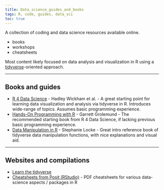```yaml
---
title: Data_science_guides_and_books
tags: R, code, guides, data_sci
toc: true
---
```


A collection of coding and data science resources available online. 

- books
- workshops
- cheatsheets

Most content likely focused on data analysis and visualization in R using a [tidyverse](https://www.tidyverse.org)-oriented approach.

---

## Books and guides

- [R 4 Data Science](https://r4ds.hadley.nz) - Hadley Wickham et al. - A great starting point for learning data visualization and analysis via tidyverse in R. Introduces wide-range of topics. Assumes basic programming experience. 
- [Hands-On Programming with R](https://rstudio-education.github.io/hopr/) - Garrett Grolemund - The recommended starting book from R 4 Data Science, if lacking previous basic programming experience. 
- [Data Manipulation in R](./DataManipulationinR.pdf) - Stephanie Locke - Great intro reference book of tidyverse data manipulation functions, with nice explanations and visual aid. 

---

## Websites and compilations

- [Learn the tidyverse](https://www.tidyverse.org/learn/)
- [Cheatsheets from Posit (RStudio)](https://posit.co/resources/cheatsheets/) - PDF cheatsheets for various data-science aspects / packages in R